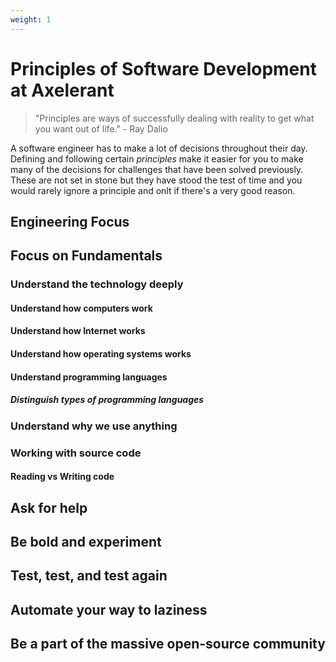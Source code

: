 ```yaml
---
weight: 1
---
```


# Principles of Software Development at Axelerant

> "Principles are ways of successfully dealing with reality to get what you want out of life." - Ray Dalio

A software engineer has to make a lot of decisions throughout their day. Defining and following certain _principles_ make it easier for you to make many of the decisions for challenges that have been solved previously. These are not set in stone but they have stood the test of time and you would rarely ignore a principle and onlt if there's a very good reason.

## Engineering Focus

## Focus on Fundamentals

### Understand the technology deeply

#### Understand how computers work

#### Understand how Internet works

#### Understand how operating systems works

#### Understand programming languages

##### Distinguish types of programming languages

### Understand why we use anything

### Working with source code

#### Reading vs Writing code

## Ask for help

## Be bold and experiment

## Test, test, and test again

## Automate your way to laziness

## Be a part of the massive open-source community
